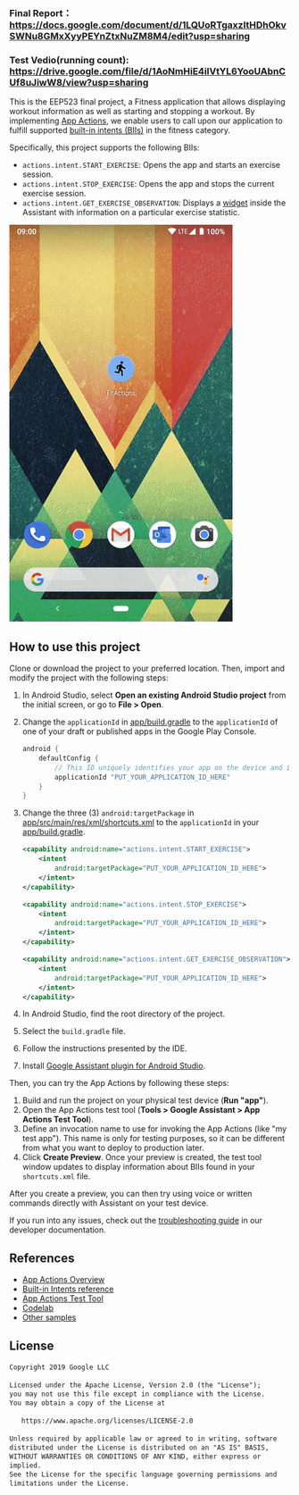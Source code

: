 ### Final Report：https://docs.google.com/document/d/1LQUoRTgaxzItHDhOkvSWNu8GMxXyyPEYnZtxNuZM8M4/edit?usp=sharing
### Test Vedio(running count): https://drive.google.com/file/d/1AoNmHiE4iIVtYL6YooUAbnCUf8uJiwW8/view?usp=sharing
This is the EEP523 final project, a Fitness application that allows displaying workout information as well as starting and stopping a workout. By implementing [App Actions](https://developer.android.com/guide/app-actions/overview), we enable users to call upon our application to fulfill supported [built-in intents (BIIs)](https://developer.android.com/reference/app-actions/built-in-intents) in the fitness category.

Specifically, this project supports the following BIIs:
* `actions.intent.START_EXERCISE`: Opens the app and starts an exercise session.
* `actions.intent.STOP_EXERCISE`: Opens the app and stops the current exercise session.
* `actions.intent.GET_EXERCISE_OBSERVATION`: Displays a [widget](https://developers.google.com/assistant/app/widgets) inside the Assistant with information on a particular exercise statistic.

![alt-text](media/fit-actions-demo.gif "App Actions Demo")

## How to use this project

Clone or download the project to your preferred location. Then, import and modify the project with the following steps:

1. In Android Studio, select **Open an existing Android Studio project** from the initial screen, or go to **File > Open**.
2. Change the `applicationId` in [app/build.gradle](app/build.gradle) to the `applicationId` of one of your draft or published apps in the Google Play Console.

    ```groovy
    android {
        defaultConfig {
            // This ID uniquely identifies your app on the device and in Google Play
            applicationId "PUT_YOUR_APPLICATION_ID_HERE"
        }
    }
    ```

3. Change the three (3) `android:targetPackage` in [app/src/main/res/xml/shortcuts.xml](app/src/main/res/xml/shortcuts.xml) to the `applicationId` in your [app/build.gradle](app/build.gradle).

    ```xml
    <capability android:name="actions.intent.START_EXERCISE">
        <intent
            android:targetPackage="PUT_YOUR_APPLICATION_ID_HERE">
        </intent>
    </capability>
    ```

    ```xml
    <capability android:name="actions.intent.STOP_EXERCISE">
        <intent
            android:targetPackage="PUT_YOUR_APPLICATION_ID_HERE">
        </intent>
    </capability>
    ```

    ```xml
    <capability android:name="actions.intent.GET_EXERCISE_OBSERVATION">
        <intent
            android:targetPackage="PUT_YOUR_APPLICATION_ID_HERE">
        </intent>
    </capability>
    ```

4. In Android Studio, find the root directory of the project.
5. Select the `build.gradle` file.
6. Follow the instructions presented by the IDE.
7. Install [Google Assistant plugin for Android Studio](https://developers.google.com/assistant/app/test-tool).

Then, you can try the App Actions by following these steps:

1. Build and run the project on your physical test device (**Run "app"**).
2. Open the App Actions test tool (**Tools > Google Assistant > App Actions Test Tool**).
3. Define an invocation name to use for invoking the App Actions (like "my test app"). This name is only for testing purposes, so it can be different from what you want to deploy to production later.
4. Click **Create Preview**. Once your preview is created, the test tool window updates to display information about BIIs found in your `shortcuts.xml` file.

After you create a preview, you can then try using voice or written commands directly with Assistant on your test device.

If you run into any issues, check out the [troubleshooting guide](https://developers.google.com/assistant/app/troubleshoot) in our developer documentation.


## References

* [App Actions Overview](https://developers.google.com/assistant/app/overview)
* [Built-in Intents reference](https://developers.google.com/assistant/app/reference/built-in-intents/bii-index)
* [App Actions Test Tool](https://developers.google.com/assistant/app/test-tool)
* [Codelab](https://developers.google.com/assistant/app/codelabs)
* [Other samples](https://developers.google.com/assistant/app/samples)

## License
```
Copyright 2019 Google LLC

Licensed under the Apache License, Version 2.0 (the "License");
you may not use this file except in compliance with the License.
You may obtain a copy of the License at

   https://www.apache.org/licenses/LICENSE-2.0

Unless required by applicable law or agreed to in writing, software
distributed under the License is distributed on an "AS IS" BASIS,
WITHOUT WARRANTIES OR CONDITIONS OF ANY KIND, either express or implied.
See the License for the specific language governing permissions and
limitations under the License.
```
